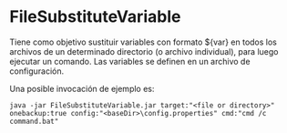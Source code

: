 # FileSubstituteVariable

Tiene como objetivo sustituir variables con formato ${var} en todos los archivos de un determinado directorio (o archivo individual), para luego ejecutar un comando.
Las variables se definen en un archivo de configuración.

Una posible invocación de ejemplo es:
```
java -jar FileSubstituteVariable.jar target:"<file or directory>" onebackup:true config:"<baseDir>\config.properties" cmd:"cmd /c command.bat"
```
